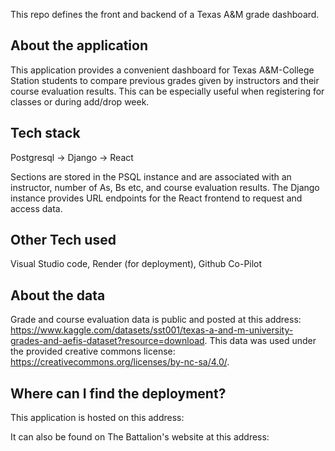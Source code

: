 This repo defines the front and backend of a Texas A&M grade dashboard. 

## About the application
This application provides a convenient dashboard for Texas A&M-College Station students to compare previous grades given by instructors and their course evaluation results. This can be especially useful when registering for classes or during add/drop week. 

## Tech stack
Postgresql -> Django -> React

Sections are stored in the PSQL instance and are associated with an instructor, number of As, Bs etc, and course evaluation results. The Django instance provides URL endpoints for the React frontend to request and access data.

## Other Tech used
Visual Studio code, Render (for deployment), Github Co-Pilot

## About the data
Grade and course evaluation data is public and posted at this address: https://www.kaggle.com/datasets/sst001/texas-a-and-m-university-grades-and-aefis-dataset?resource=download. This data was used under the provided creative commons license: https://creativecommons.org/licenses/by-nc-sa/4.0/. 

## Where can I find the deployment?
This application is hosted on this address: 

It can also be found on The Battalion's website at this address: